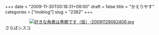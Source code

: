 +++
date = "2009-11-30T00:18:31+09:00"
draft = false
title = "かえりやす"
categories = ["moblog"]
slug = "2382"
+++

<div align="center"><a href="/images/ameblo/blog_import_4f7a38523992f.jpg"><img alt="好きな角煮は黒豚です（仮）-20091129062406.jpg" src="/images/ameblo/blog_import_4f7a3851d9f6d.jpg" border="0" /></a></div>
さらばシスコ
